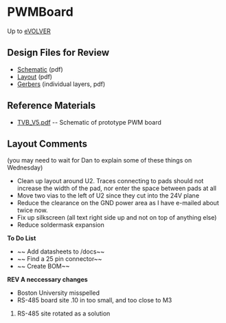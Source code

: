 # PWMBoard
Up to [eVOLVER](eVOLVER.md)

## Design Files for Review

 * [Schematic](http://ohm.bu.edu/~hazen/BME/eVOLVER/Boards/PWM/eVolver_pwm.pdf) (pdf)
 * [Layout](http://ohm.bu.edu/~hazen/BME/eVOLVER/Boards/PWM/eVolver_pwm_layout.pdf) (pdf)
 * [Gerbers](http://ohm.bu.edu/~hazen/BME/eVOLVER/Boards/PWM/eVolver_pwm_gerbers.pdf) (individual layers, pdf)


## Reference Materials

 * [TVB_V5.pdf](http://ohm.bu.edu/~hazen/BME/eVOLVER/Meetings/2016-06-08/TVB_V5.pdf) -- Schematic of prototype PWM board

## Layout Comments

(you may need to wait for Dan to explain some of these things on Wednesday)

 * Clean up layout around U2.  Traces connecting to pads should not increase the width of the pad, nor enter the space between pads at all
 * Move two vias to the left of U2 since they cut into the 24V plane
 * Reduce the clearance on the GND power area as I have e-mailed about twice now.
 * Fix up silkscreen (all text right side up and not on top of anything else)
 * Reduce soldermask expansion


**To Do List**
 * ~~ Add datasheets to /docs~~
 * ~~ Find a 25 pin connector~~
 * ~~ Create BOM~~


**REV A neccessary changes**
 * Boston University misspelled
 * RS-485 board site .10 in too small, and too close to M3
  1. RS-485 site rotated as a solution
